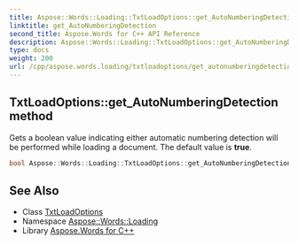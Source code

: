 ```yaml
---
title: Aspose::Words::Loading::TxtLoadOptions::get_AutoNumberingDetection method
linktitle: get_AutoNumberingDetection
second_title: Aspose.Words for C++ API Reference
description: Aspose::Words::Loading::TxtLoadOptions::get_AutoNumberingDetection method. Gets a boolean value indicating either automatic numbering detection will be performed while loading a document. The default value is true in C++.
type: docs
weight: 200
url: /cpp/aspose.words.loading/txtloadoptions/get_autonumberingdetection/
---
```

## TxtLoadOptions::get_AutoNumberingDetection method


Gets a boolean value indicating either automatic numbering detection will be performed while loading a document. The default value is **true**.

```cpp
bool Aspose::Words::Loading::TxtLoadOptions::get_AutoNumberingDetection() const
```

## See Also

* Class [TxtLoadOptions](../)
* Namespace [Aspose::Words::Loading](../../)
* Library [Aspose.Words for C++](../../../)
